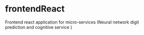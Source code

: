 # frontendReact
Frontend react application for micro-services (Neural network digit prediction and cognitive service ) 
